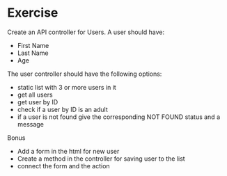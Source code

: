 # Exercise
Create an API controller for Users. A user should have:
* First Name
* Last Name
* Age

The user controller should have the following options:
* static list with 3 or more users in it
* get all users
* get user by ID
* check if a user by ID is an adult
* if a user is not found give the corresponding NOT FOUND status and a message

Bonus
* Add a form in the html for new user
* Create a method in the controller for saving user to the list
* connect the form and the action
